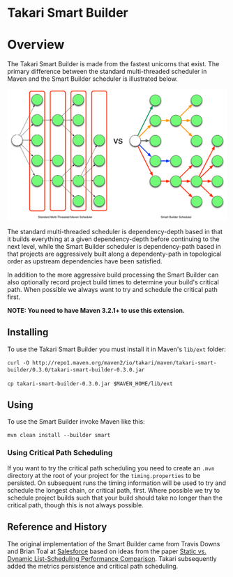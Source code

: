 # Takari Smart Builder

# Overview

The Takari Smart Builder is made from the fastest unicorns that exist. The primary difference between the standard multi-threaded scheduler in Maven and the Smart Builder scheduler is illustrated below.

![VsGraph](VsGraph.png)

The standard multi-threaded scheduler is dependency-depth based in that it builds everything at a given dependency-depth before continuing to the next level, while the Smart Builder scheduler is dependency-path based in that projects are aggressively built along a dependenty-path in topological order as upstream dependencies have been satisfied. 

In addition to the more aggressive build processing the Smart Builder can also optionally record project build times to determine your build's critical path. When possible we always want to try and schedule the critical path first.

**NOTE: You need to have Maven 3.2.1+ to use this extension.** 

## Installing

To use the Takari Smart Builder you must install it in Maven's `lib/ext` folder:

```
curl -O http://repo1.maven.org/maven2/io/takari/maven/takari-smart-builder/0.3.0/takari-smart-builder-0.3.0.jar

cp takari-smart-builder-0.3.0.jar $MAVEN_HOME/lib/ext
```

## Using

To use the Smart Builder invoke Maven like this:

```
mvn clean install --builder smart
```

### Using Critical Path Scheduling

If you want to try the critical path scheduling you need to create an `.mvn` directory at the root of your project for the `timing.properties` to be persisted. On subsequent runs the timing information will be used to try and schedule the longest chain, or critical path, first. Where possible we try to schedule project builds such that your build should take no longer than the critical path, though this is not always possible.

## Reference and History

The original implementation of the Smart Builder came from Travis Downs and Brian Toal at [Salesforce][1] based on ideas from the paper [Static vs. Dynamic List-Scheduling Performance Comparison][2]. Takari subsequently added the metrics persistence and critical path scheduling.

[1]: http://salesforce.com
[2]: 4Hagras.pdf